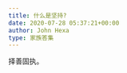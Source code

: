 ```yaml
---
title: 什么是坚持?
date: 2020-07-28 05:37:21+00:00
author: John Hexa
type: 家族答集
---
```

择善固执。



